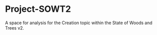 # Project-SOWT2

A space for analysis for the Creation topic within the State of Woods and Trees v2.

